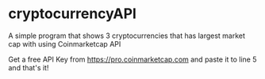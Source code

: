 # cryptocurrencyAPI
A simple program that shows 3 cryptocurrencies that has largest market cap with using Coinmarketcap API

Get a free API Key from https://pro.coinmarketcap.com and paste it to line 5 and that's it!
